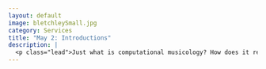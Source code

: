 ```yaml
---
layout: default
image: bletchleySmall.jpg
category: Services
title: "May 2: Introductions"
description: |
  <p class="lead">Just what is computational musicology? How does it relate to the digital humanities? to data science? Today, we'll get a broad overview of the discipline, as well as get to know each other and some of the tools we'll be using. We'll also work through the following reading together:<ul><li>Ted Underwood, <a href="http://tedunderwood.com/2012/08/25/how-not-to-do-things-with-words/">How Not to Do Things With Words</a></li></ul></p>
---
```

